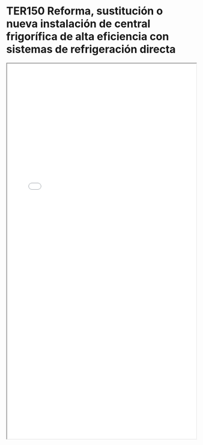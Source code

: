 
# TER150  Reforma, sustitución o nueva instalación de central frigorífica de alta eficiencia con sistemas de refrigeración directa

<iframe src="../TER150  Reforma, sustitución o nueva instalación de central frigorífica de alta eficiencia con sistemas de refrigeración directa.pdf" width="100%" height="1000px"></iframe>


